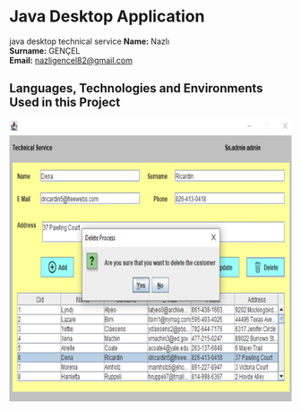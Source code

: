 # Java Desktop Application 
java desktop technical service
**Name:** Nazlı  <br>
**Surname:** GENÇEL <br>
**Email:** nazligencel82@gmail.com  
  

## Languages, Technologies and Environments Used in this Project

<p>
<a href="https://github.com/nazligencel/java-desktop-technical-service/blob/main/images/1.PNG">
<a href="https://github.com/nazligencel/java-desktop-technical-service/blob/main/images/2.PNG">
</a>
  
<a href="https://github.com/nazligencel/java-desktop-technical-service/blob/main/images/3.PNG">
<img src="https://github.com/nazligencel/java-desktop-technical-service/blob/main/images/4.PNG"></a>
  

</p> 
